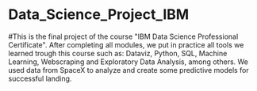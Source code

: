 # Data_Science_Project_IBM

#This is the final project of the course "IBM Data Science Professional Certificate". After completing all modules, we put in practice all tools we learned trough this course such as: Dataviz, Python, SQL, Machine Learning, Webscraping and Exploratory Data Analysis, among others. We used data from SpaceX to analyze and create some predictive models for successful landing.
